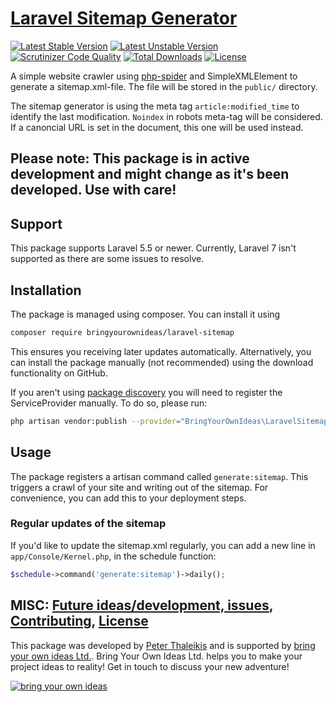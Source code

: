 # [Laravel Sitemap Generator](https://github.com/bringyourownideas/laravel-sitemap)

[![Latest Stable Version](https://poser.pugx.org/bringyourownideas/laravel-sitemap/version.svg)](https://github.com/bringyourownideas/laravel-sitemap/releases) [![Latest Unstable Version](https://poser.pugx.org/bringyourownideas/laravel-sitemap/v/unstable.svg)](https://packagist.org/packages/bringyourownideas/laravel-sitemap) [![Scrutinizer Code Quality](https://scrutinizer-ci.com/g/bringyourownideas/laravel-sitemap/badges/quality-score.png?b=master)](https://scrutinizer-ci.com/g/bringyourownideas/laravel-sitemap/?branch=master) [![Total Downloads](https://poser.pugx.org/bringyourownideas/laravel-sitemap/downloads.svg)](https://packagist.org/packages/bringyourownideas/laravel-sitemap) [![License](https://poser.pugx.org/bringyourownideas/laravel-sitemap/license.svg)](https://github.com/bringyourownideas/laravel-sitemap/blob/master/LICENSE)

A simple website crawler using [php-spider](https://github.com/mvdbos/php-spider) and SimpleXMLElement to generate a sitemap.xml-file. The file will be stored in the `public/` directory.

The sitemap generator is using the meta tag `article:modified_time` to identify the last modification. `Noindex` in robots meta-tag will be considered. If a canoncial URL is set in the document, this one will be used instead.

## Please note: This package is in active development and might change as it's been developed. Use with care!

## Support

This package supports Laravel 5.5 or newer. Currently, Laravel 7 isn't supported as there are some issues to resolve.


## Installation

The package is managed using composer. You can install it using

```bash
composer require bringyourownideas/laravel-sitemap
```

This ensures you receiving later updates automatically. Alternatively, you can install the package manually (not recommended) using the download functionality on GitHub.

If you aren't using [package discovery](https://laravel.com/docs/5.8/packages#package-discovery) you will need to register the ServiceProvider manually. To do so, please run:

```bash
php artisan vendor:publish --provider="BringYourOwnIdeas\LaravelSitemap\SitemapServiceProvider"
```

## Usage

The package registers a artisan command called `generate:sitemap`. This triggers a crawl of your site and writing out of the sitemap. For convenience, you can add this to your deployment steps.

### Regular updates of the sitemap

If you'd like to update the sitemap.xml regularly, you can add a new line in `app/Console/Kernel.php`, in the schedule function:

```php
$schedule->command('generate:sitemap')->daily();
```

## MISC: [Future ideas/development, issues](https://github.com/bringyourownideas/laravel-sitemap/issues), [Contributing](https://github.com/bringyourownideas/laravel-sitemap/blob/master/CONTRIBUTING), [License](https://github.com/bringyourownideas/laravel-sitemap/blob/master/LICENSE)

This package was developed by [Peter Thaleikis](https://peterthaleikis.com) and is supported by [bring your own ideas Ltd.](https://bringyourownideas.com). Bring Your Own Ideas Ltd. helps you to make your project ideas to reality! Get in touch to discuss your new adventure!

[![bring your own ideas](https://bringyourownideas.com/images/byoi-light-bulb-transparent-background.png)](https://bringyourownideas.com)
